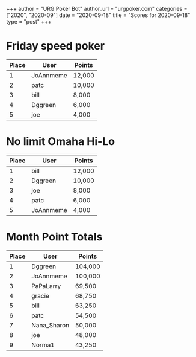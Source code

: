 +++
author = "URG Poker Bot"
author_url = "urgpoker.com"
categories = ["2020", "2020-09"]
date = "2020-09-18"
title = "Scores for 2020-09-18"
type = "post"
+++
# Friday speed poker

| Place | User | Points |
|-------|------|--------|
| 1 | JoAnnmeme | 12,000 |
| 2 | patc | 10,000 |
| 3 | bill | 8,000 |
| 4 | Dggreen | 6,000 |
| 5 | joe | 4,000 |

# No limit Omaha Hi-Lo

| Place | User | Points |
|-------|------|--------|
| 1 | bill | 12,000 |
| 2 | Dggreen | 10,000 |
| 3 | joe | 8,000 |
| 4 | patc | 6,000 |
| 5 | JoAnnmeme | 4,000 |

# Month Point Totals

| Place | User | Points |
|-------|------|--------|
| 1 | Dggreen | 104,000 |
| 2 | JoAnnmeme | 100,000 |
| 3 | PaPaLarry | 69,500 |
| 4 | gracie | 68,750 |
| 5 | bill | 63,250 |
| 6 | patc | 54,500 |
| 7 | Nana_Sharon | 50,000 |
| 8 | joe | 48,000 |
| 9 | Norma1 | 43,250 |

